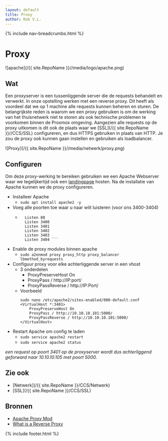 ```yaml
---
layout: default
title: Proxy
author: Rob V.L.
---
```


{% include nav-breadcrumbs.html %}



# Proxy

![apache](/{{ site.RepoName }}//media/logo/apache.png)

## Wat
Een proxyserver is een tussenliggende server die de requests behandelt en verwerkt. In onze opstelling werken met een reverse proxy. Dit heeft als voordeel dat we op 1 machine alle requests kunnen beheren en sturen. De belangrijkste reden is waarom we een proxy gebruiken is om de werking van het thuisnetwerk niet te storen als ook technische problemen te voorkomen binnen de Proxmox omgeving. Aangezien alle requests op de proxy uitkomen is dit ook de plaats waar we [SSL](/{{ site.RepoName }}//CCS/SSL) configureren, en dus HTTPS gebruiken in plaats van HTTP. Je zou de proxy ook kunnen gaan instellen en gebruiken als loadbalancer. 

![Proxy](/{{ site.RepoName }}//media/netwerk/proxy.png)

## Configuren
Om deze proxy-werking te bereiken gebruiken we een Apache Webserver waar we tegelijkertijd ook een [landingpage](https://rob-vl.synology.me:3400/) hosten. Na de installatie van Apache kunnen we de proxy configureren.
* Installeer Apache
    * ```sudo apt install apache2 -y```
* Voeg alle poorten toe waar u naar wilt luisteren (voor ons 3400-3404)
    * ```sudo nano /etc/apache2/ports.conf
        Listen 80
        Listen 3400
        Listen 3401
        Listen 3402
        Listen 3403
        Listen 3404 ```

* Enable de proxy modules binnen apache 
    * ```sudo a2enmod proxy proxy_http proxy_balancer lbmethod_byrequests```
* Configuur proxy voor elke achterliggende server in een vhost
    * 3 onderdelen
        * ProxyPreserveHost On
        * ProxyPass / http://IP:port/
        * ProxyPassReverse / http://IP:Port/
    * Voorbeeld
        ```
        sudo nano /etc/apache2/sites-enabled/000-default.conf
        <VirtualHost *:3401>
            ProxyPreserveHost On
            ProxyPass / http://10.10.10.101:5000/
            ProxyPassReverse / http://10.10.10.101:5000/
        </VirtualHost>
        ```
* Restart Apache om config te laden
    * ```sudo service apache2 restart```
    * ```sudo service apache2 status```

_een request op poort 3401 op de proxyserver wordt dus achterliggend geforward naar 10.10.10.105 met poort 5000._

## Zie ook
* [Netwerk](/{{ site.RepoName }}/CCS/Netwerk)
* [SSL](/{{ site.RepoName }}/CCS/SSL)

## Bronnen 
* [Apache Proxy Mod](https://httpd.apache.org/docs/2.4/mod/mod_proxy.html)
* [What is a Reverse Proxy](https://www.cloudflare.com/learning/cdn/glossary/reverse-proxy/)

{% include footer.html %}
